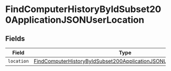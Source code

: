 # FindComputerHistoryByIdSubset200ApplicationJSONUserLocation


## Fields

| Field                                                                                                                                                                 | Type                                                                                                                                                                  | Required                                                                                                                                                              | Description                                                                                                                                                           |
| --------------------------------------------------------------------------------------------------------------------------------------------------------------------- | --------------------------------------------------------------------------------------------------------------------------------------------------------------------- | --------------------------------------------------------------------------------------------------------------------------------------------------------------------- | --------------------------------------------------------------------------------------------------------------------------------------------------------------------- |
| `location`                                                                                                                                                            | [FindComputerHistoryByIdSubset200ApplicationJSONUserLocationLocation](../../models/operations/findcomputerhistorybyidsubset200applicationjsonuserlocationlocation.md) | :heavy_minus_sign:                                                                                                                                                    | N/A                                                                                                                                                                   |